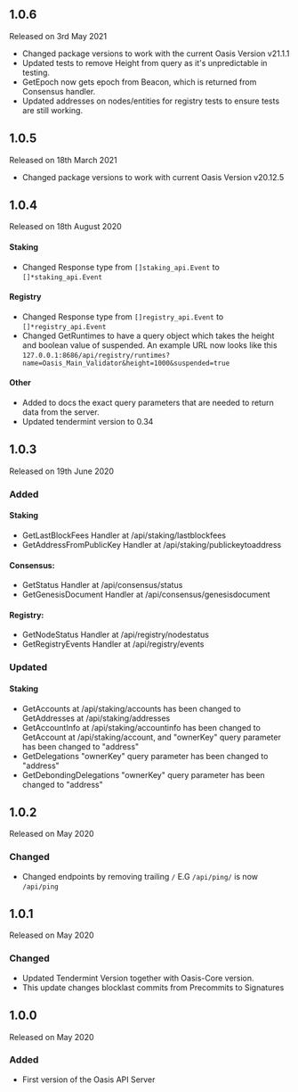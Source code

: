 ## 1.0.6

Released on 3rd May 2021

- Changed package versions to work with the current Oasis Version v21.1.1
- Updated tests to remove Height from query as it's unpredictable in testing.
- GetEpoch now gets epoch from Beacon, which is returned from Consensus handler.
- Updated addresses on nodes/entities for registry tests to ensure tests are still working.

## 1.0.5

Released on 18th March 2021

- Changed package versions to work with current Oasis Version v20.12.5

## 1.0.4

Released on 18th August 2020

#### Staking

- Changed Response type from `[]staking_api.Event` to `[]*staking_api.Event`

#### Registry

- Changed Response type from `[]registry_api.Event` to `[]*registry_api.Event`
- Changed GetRuntimes to have a query object which takes the height and boolean value of suspended. 
An example URL now looks like this `127.0.0.1:8686/api/registry/runtimes?name=Oasis_Main_Validator&height=1000&suspended=true`

#### Other

* Added to docs the exact query parameters that are needed to return data from the server.
* Updated tendermint version to 0.34

## 1.0.3

Released on 19th June 2020

### Added

#### Staking

* GetLastBlockFees Handler at /api/staking/lastblockfees
* GetAddressFromPublicKey Handler at /api/staking/publickeytoaddress

#### Consensus:

* GetStatus Handler at /api/consensus/status
* GetGenesisDocument Handler at /api/consensus/genesisdocument

#### Registry:

* GetNodeStatus Handler at /api/registry/nodestatus
* GetRegistryEvents Handler at /api/registry/events

### Updated

#### Staking

* GetAccounts at /api/staking/accounts has been changed to GetAddresses at /api/staking/addresses
* GetAccountInfo at /api/staking/accountinfo has been changed to GetAccount at /api/staking/account, and "ownerKey" query parameter has been changed to "address"
* GetDelegations "ownerKey" query parameter has been changed to "address"
* GetDebondingDelegations "ownerKey" query parameter has been changed to "address"

## 1.0.2

Released on May 2020

### Changed

*  Changed endpoints by removing trailing `/` E.G `/api/ping/` is now `/api/ping`

## 1.0.1

Released on May 2020

### Changed

* Updated Tendermint Version together with Oasis-Core version.
* This update changes blocklast commits from Precommits to Signatures

## 1.0.0

Released on May 2020

### Added

* First version of the Oasis API Server